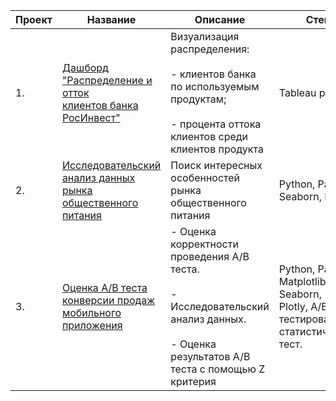 | Проект | Название                                                        | Описание                                                                                                                                         | Стек                                                                                      |
|--------|-----------------------------------------------------------------|--------------------------------------------------------------------------------------------------------------------------------------------------|-------------------------------------------------------------------------------------------|
| 1.     | [Дашборд <br>"Распределение и отток<br>клиентов банка РосИнвест"](https://github.com/ShvetsVladimirEduardovich/Portfolio/tree/main/Дашборд%20в%20Tableu) | Визуализация распределения: <br><br>- клиентов банка по используемым продуктам;<br><br>- процента оттока клиентов среди клиентов продукта        | Tableau public                                                                            |
| 2.     | [Исследовательский анализ данных <br>рынка общественного питания](https://github.com/ShvetsVladimirEduardovich/Portfolio/tree/main/Исследовательский%20анализ%20данных%20-%20Рынок%20общественного%20питания%20Москвы) | Поиск интересных особенностей рынка общественного питания                                                                                        | Python, Pandas, Seaborn, Plotly                                                           |
| 3.     | [Оценка A/B теста конверсии продаж мобильного приложения](https://github.com/ShvetsVladimirEduardovich/Portfolio/tree/main/Оценка%20AB%20теста)                                                | - Оценка корректности проведения A/B теста.<br><br>- Исследовательский анализ данных.<br><br>- Оценка результатов A/B теста с помощью Z критерия | Python, Pandas, Matplotlib, Seaborn,<br>Plotly, A/B тестирование, <br>статистический тест. |
